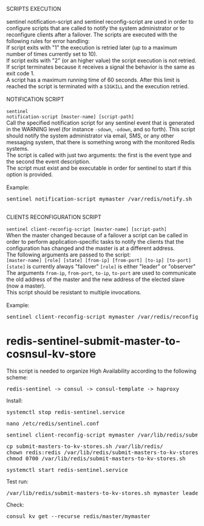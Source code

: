 SCRIPTS EXECUTION<br />
<br />
sentinel notification-script and sentinel reconfig-script are used in order to configure scripts that are called to notify the system administrator or to reconfigure clients after a failover. The scripts are executed with the following rules for error handling:<br />
If script exits with "1" the execution is retried later (up to a maximum number of times currently set to 10).<br />
If script exits with "2" (or an higher value) the script execution is not retried.<br />
If script terminates because it receives a signal the behavior is the same as exit code 1.<br />
A script has a maximum running time of 60 seconds. After this limit is reached the script is terminated with a <code>SIGKILL</code> and the execution retried.<br />
<br />
NOTIFICATION SCRIPT<br />
<br />
<code>sentinel notification-script [master-name] [script-path]</code><br />
Call the specified notification script for any sentinel event that is generated in the WARNING level (for instance <code>-sdown</code>, <code>-odown</code>, and so forth). This script should notify the system administrator via email, SMS, or any other messaging system, that there is something wrong with the monitored Redis systems.<br />
The script is called with just two arguments: the first is the event type and the second the event description.<br />
The script must exist and be executable in order for sentinel to start if this option is provided.<br />
<br />
Example:<br />
<pre>
sentinel notification-script mymaster /var/redis/notify.sh
</pre>
<br />
CLIENTS RECONFIGURATION SCRIPT<br />
<br />
<code>sentinel client-reconfig-script [master-name] [script-path]</code><br />
When the master changed because of a failover a script can be called in order to perform application-specific tasks to notify the clients that the configuration has changed and the master is at a different address.<br />
The following arguments are passed to the script:<br />
<code>[master-name] [role] [state] [from-ip] [from-port] [to-ip] [to-port]</code><br />
<code>[state]</code> is currently always "failover" <code>[role]</code> is either "leader" or "observer"<br />
The arguments <code>from-ip</code>, <code>from-port</code>, <code>to-ip</code>, <code>to-port</code> are used to communicate the old address of the master and the new address of the elected slave (now a master).<br />
This script should be resistant to multiple invocations.<br />
<br />
Example:<br />
<pre>
sentinel client-reconfig-script mymaster /var/redis/reconfig.sh
</pre>

# redis-sentinel-submit-master-to-cosnsul-kv-store

This script is needed to organize High Availability according to the following scheme:
<pre>
redis-sentinel -> consul -> consul-template -> haproxy
</pre>

Install:
<pre>
systemctl stop redis-sentinel.service
</pre>

<pre>
nano /etc/redis/sentinel.conf
</pre>

<pre>
sentinel client-reconfig-script mymaster /var/lib/redis/submit-masters-to-kv-stores.sh
</pre>

<pre>
cp submit-masters-to-kv-stores.sh /var/lib/redis/
chown redis:redis /var/lib/redis/submit-masters-to-kv-stores.sh
chmod 0700 /var/lib/redis/submit-masters-to-kv-stores.sh
</pre>

<pre>
systemctl start redis-sentinel.service
</pre>

Test run:
<pre>
/var/lib/redis/submit-masters-to-kv-stores.sh mymaster leader start 10.0.0.51 6379 10.0.0.52 6379
</pre>

Check:
<pre>
consul kv get --recurse redis/master/mymaster
</pre>
